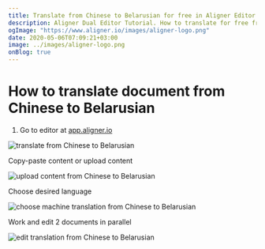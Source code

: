 ```yaml
---
title: Translate from Chinese to Belarusian for free in Aligner Editor
description: Aligner Dual Editor Tutorial. How to translate for free from Chinese to Belarusian. Aligner is multilingual document management platform. 
ogImage: "https://www.aligner.io/images/aligner-logo.png"
date: 2020-05-06T07:09:21+03:00
image: ../images/aligner-logo.png
onBlog: true
---
```


# How to translate document from Chinese to Belarusian

1. Go to editor at [app.aligner.io](https://app.aligner.io "Aligner App web page")

![translate from Chinese to Belarusian](../aligner-blank-editor.png "translate from Chinese to Belarusian")

Copy-paste content or upload content

![upload content from Chinese to Belarusian](../aligner-uploaded-document.png "upload content from Chinese to Belarusian")

Choose desired language

![choose machine translation from Chinese to Belarusian](../aligner-language-dropdown.png "choose machine translation from Chinese to Belarusian")

Work and edit 2 documents in parallel

![edit translation from Chinese to Belarusian](../aligner-double-sitded-editor.png "edit translation from Chinese to Belarusian")

